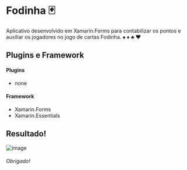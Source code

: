 # Fodinha :black_joker:
Aplicativo desenvolvido em Xamarin.Forms para contabilizar os pontos e auxiliar os jogadores no jogo de cartas Fodinha. :spades: :diamonds: :clubs: :hearts:

## Plugins e Framework
#### Plugins

- none

#### Framework
- Xamarin.Forms
- Xamarin.Essentials

## Resultado!
![image](https://user-images.githubusercontent.com/52722526/169722510-8ae7871c-7b6c-4ae5-9ffa-f8d9baa33a91.png)



###### Obrigado!
